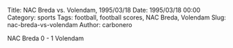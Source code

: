 Title: NAC Breda vs. Volendam, 1995/03/18
Date: 1995/03/18 00:00
Category: sports
Tags: football, football scores, NAC Breda, Volendam
Slug: nac-breda-vs-volendam
Author: carbonero


NAC Breda 0 - 1 Volendam
